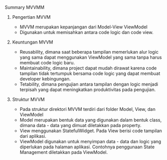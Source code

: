 Summary MVVMM

1. Pengertian MVVM
    - MVVM merupakan kepanjangan dari Model-View ViewModel
    - Digunakan untuk memisahkan antara code logic dan code view.

2. Keuntungan MVVM
    - Reusability, dimana saat beberapa tampilan memerlukan alur logic yang sama dapat menggunakan ViewModel yang sama tanpa harus membuat code logic baru.
    - Maintainability, dimana project dapat mudah dirawat karena code tampilan tidak tertumpuk bersama code logic yang dapat membuat developer kebingungan.
    - Tetability, dimana pengujian antara tampilan dengan logic menjadi terpisah yang dapat meningkatkan produktivitas pada pengujian.

3. Struktur MVVM
    - Pada struktur direktori MVVM terdiri dari folder Model, View, dan ViewModel
    - Model merupakan bentuk data yang digunakan dalam bentuk class, dimana data - data yang dimuat diletakkan pada property.
    - View menggunakan StatefulWidget. Pada View berisi code tampilan dari aplikasi.
    - ViewModel digunakan untuk menyimpan data - data dan logic yang diperlukan pada halaman aplikasi. Contohnya penggunaan State Management diletakkan pada ViewModel.
